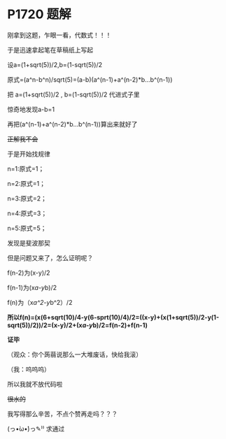 # P1720 题解

刚拿到这题，乍眼一看，代数式！！！

于是迅速拿起笔在草稿纸上写起

设a=(1+sqrt(5))/2,b=(1-sqrt(5))/2

原式=(a^n-b^n)/sqrt(5)=(a-b)(a^(n-1)+a^(n-2)*b...b^(n-1))
   
把 a=(1+sqrt(5))/2 , b=(1-sqrt(5))/2 代进式子里
   
惊奇地发现a-b=1
   
再把(a^(n-1)+a^(n-2)*b...b^(n-1))算出来就好了
   
~~正解我不会~~
   
于是开始找规律
   
n=1:原式=1；
   
n=2:原式=1；
   
n=3:原式=2；
   
n=4:原式=3；
   
n=5:原式=5；
   
发现是斐波那契
   
但是问题又来了，怎么证明呢？

f(n-2)为(x-y)/2

f(n-1)为(x*a-y*b)/2

f(n)为（x*a^2-y*b^2）/2

**所以f(n)=(x(6+sqrt(10)/4-y(6-sprt(10)/4)/2=((x-y)+(x(1+sqrt(5))/2-y(1-sqrt(5))/2))/2=(x-y)/2+(x*a-y*b)/2=f(n-2)+f(n-1)**

**证毕**

（观众：你个蒟蒻说那么一大堆废话，快给我滚）

（我：呜呜呜）

所以我就不放代码啦

~~很水的~~

我写得那么辛苦，不点个赞再走吗？？？

(っ•̀ω•́)っ✎⁾⁾ 求通过